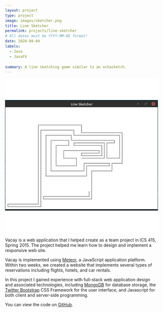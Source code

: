 ```yaml
---
layout: project
type: project
image: images/sketcher.png
title: Line Sketcher
permalink: projects/line-sketcher
# All dates must be YYYY-MM-DD format!
date: 2020-08-04
labels:
  - Java
  - JavaFX
  
summary: A line sketching game similar to an echasketch.
---
```


<img class="ui medium right floated rounded image" src="../images/sketcher.png">

Vacay is a web application that I helped create as a team project in ICS 415, Spring 2015. The project helped me learn how to design and implement a responsive web site.

Vacay is implemented using [Meteor](http://meteor.com), a JavaScript application platform. Within two weeks, we created a website that implements several types of reservations including flights, hotels, and car rentals.

In this project I gained experience with full-stack web application design and associated technologies, including [MongoDB](http://mongodb.com) for database storage, the [Twitter Bootstrap](http://getbootstrap.com/) CSS Framework for the user interface, and Javascript for both client and server-side programming. 
 
You can view the code on [GitHub](https://github.com/markyoung010/line_sketcher).
